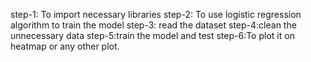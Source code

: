 step-1: To import necessary libraries
step-2: To use logistic regression algorithm to train the  model
step-3: read the dataset
step-4:clean the unnecessary data
step-5:train the model and test
step-6:To plot it on heatmap or any other plot. 
